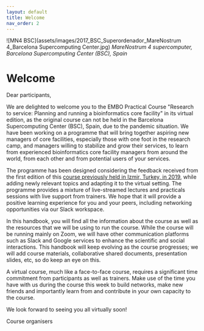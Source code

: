 ```yaml
---
layout: default
title: Welcome
nav_order: 2
---
```

![MN4 BSC](assets/images/2017_BSC_Superordenador_MareNostrum 4_Barcelona Supercomputing Center.jpg)
_MareNostrum 4 supercomputer, Barcelona Supercomputing Center (BSC), Spain_

# Welcome

Dear participants, 

We are delighted to welcome you to the EMBO Practical Course "Research to service: Planning and running a bioinformatics core facility" in its virtual edition, as the original course can not be held in the Barcelona Supercomputing Center (BSC), Spain, due to the pandemic situation. We have been working on a programme that will bring together aspiring new managers of core facilities, especially those with one foot in the research camp, and managers willing to stabilize and grow their services, to learn from experienced bioinformatics core facility managers from around the world, from each other and from potential users of your services.

The programme has been designed considering the feedback received from the first edition of this [course previously held in Izmir, Turkey, in 2019](https://meetings.embo.org/event/19-bioinformatics-core), while adding newly relevant topics and adapting it to the virtual setting. The programme provides a mixture of live-streamed lectures and practicals sessions with live support from trainers.  We hope that it will provide a positive learning experience for you and your peers, including networking opportunities via our Slack workspace.

In this handbook, you will find all the information about the course as well as the resources that we will be using to run the course. While the course will be running mainly on Zoom, we will have other communication platforms such as Slack and Google services to enhance the scientific and social interactions. This handbook will keep evolving as the course progresses; we will add course materials, collaborative shared documents, presentation slides, etc, so do keep an eye on this.

A virtual course, much like a face-to-face course, requires a significant time commitment from participants as well as trainers. Make use of the time you have with us during the course this week to build networks, make new friends and importantly learn from and contribute in your own capacity to the course.

We look forward to seeing you all virtually soon!

Course organisers
